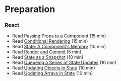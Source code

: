 # Preparation

### React
- Read [Passing Props to a Component](https://react.dev/learn/passing-props-to-a-component) (15 min)
- Read [Conditional Rendering](https://react.dev/learn/conditional-rendering) (15 min)
- Read [State: A Component's Memory](https://react.dev/learn/state-a-components-memory) (10 min)
- Read [Render and Commit](https://react.dev/learn/render-and-commit) (5 min)
- Read [State as a Snapshot](https://react.dev/learn/state-as-a-snapshot) (10 min)
- Read [Queueing a Series of State Updates](https://react.dev/learn/queueing-a-series-of-state-updates) (10 min)
- Read [Updating Objects in State](https://react.dev/learn/updating-objects-in-state) (10 min)
- Read [Updating Arrays in State](https://react.dev/learn/updating-arrays-in-state) (10 min)